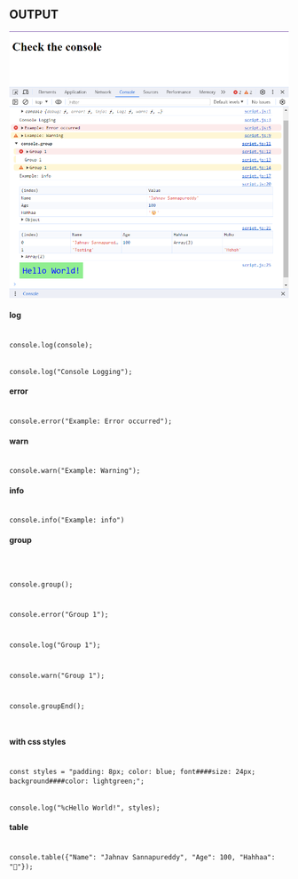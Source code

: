 ## OUTPUT

<img src="console-output.png">

#### log

<code>
console.log(console);

console.log("Console Logging");
</code>

#### error 

<code>
console.error("Example: Error occurred");
</code>


#### warn

<code>
console.warn("Example: Warning");
</code>


#### info

<code>
console.info("Example: info")
</code>


#### group

<code>

console.group();

console.error("Group 1");

console.log("Group 1");

console.warn("Group 1");

console.groupEnd();

</code>


#### with css styles

<code>
const styles = "padding: 8px; color: blue; font####size: 24px; 
background####color: lightgreen;";

console.log("%cHello World!", styles);
</code>


#### table

<code>
console.table({"Name": "Jahnav Sannapureddy", "Age": 100, "Hahhaa": "🤯"});
</code>

